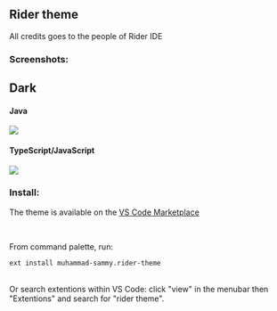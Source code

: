 <h2>Rider theme</h2>
<p>All credits goes to the people of Rider IDE</p>

<h3>Screenshots:</h3>
<h2>Dark</h2>
<h4>Java</h4>
<img src="https://raw.githubusercontent.com/themsammy/rider-theme/master/screenshots/1.png">
<h4>TypeScript/JavaScript</h4>
<img src="https://raw.githubusercontent.com/themsammy/rider-theme/master/screenshots/2.png">

<h3>Install:</h3>
<p>The theme is available on the <a href="https://marketplace.visualstudio.com/items?itemName=muhammad-sammy.rider-theme">VS Code Marketplace</a></p>
<br/>

<p>From command palette, run:</p>
<code>ext install muhammad-sammy.rider-theme</code>
<br/><br/>

<p>Or search extentions within VS Code: click "view" in the menubar then "Extentions" and search for "rider theme".</p>
